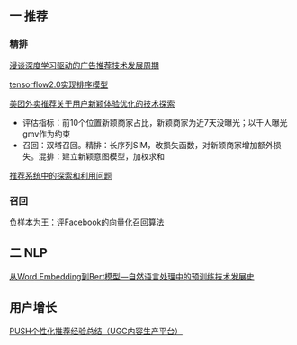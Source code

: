 ## 一 推荐

### 精排
[漫谈深度学习驱动的广告推荐技术发展周期](https://mp.weixin.qq.com/s/S-8n1QSTP7zJBTYUnLPC7w)

[tensorflow2.0实现排序模型](https://github.com/ZiyaoGeng/RecLearn)

[美团外卖推荐关于用户新颖体验优化的技术探索](https://tech.meituan.com/2023/07/20/meituan-waimai-novelty-unexpectedness-practice.html)
- 评估指标：前10个位置新颖商家占比，新颖商家为近7天没曝光；以千人曝光gmv作为约束
- 召回：双塔召回。精排：长序列SIM，改损失函数，对新颖商家增加额外损失。混排：建立新颖意图模型，加权求和


[推荐系统中的探索和利用问题](https://lumingdong.cn/exploration-and-exploitation-in-the-recommendation-system.html)

### 召回
[负样本为王：评Facebook的向量化召回算法](https://zhuanlan.zhihu.com/p/165064102)


## 二 NLP
[从Word Embedding到Bert模型—自然语言处理中的预训练技术发展史](https://zhuanlan.zhihu.com/p/49271699)

## 用户增长
[PUSH个性化推荐经验总结（UGC内容生产平台）](https://zhuanlan.zhihu.com/p/347226128)
